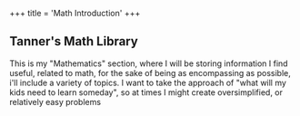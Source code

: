 +++
title = 'Math Introduction'
+++

## Tanner's Math Library

This is my "Mathematics" section, where I will be storing information I find useful, related to math, for the sake of being as encompassing as possible, i'll include a variety of topics. I want to take the approach of "what will my kids need to learn someday", so at times I might create oversimplified, or relatively easy problems